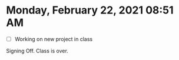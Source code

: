 # Monday, February 22, 2021 08:51 AM
- [ ] Working on new project in class

Signing Off. Class is over.